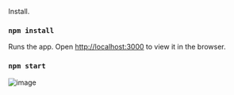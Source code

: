 Install.

### `npm install`

Runs the app. Open [http://localhost:3000](http://localhost:3000) to view it in the browser.

### `npm start`

![image](https://user-images.githubusercontent.com/24934754/170226619-cc81e2ba-3531-44a5-b607-8cb965014164.png)
